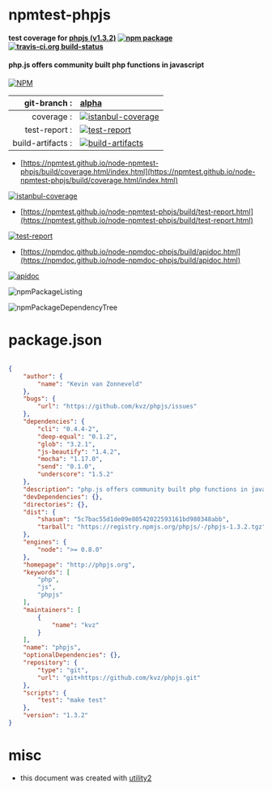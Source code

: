 # npmtest-phpjs

#### test coverage for  [phpjs (v1.3.2)](http://phpjs.org)  [![npm package](https://img.shields.io/npm/v/npmtest-phpjs.svg?style=flat-square)](https://www.npmjs.org/package/npmtest-phpjs) [![travis-ci.org build-status](https://api.travis-ci.org/npmtest/node-npmtest-phpjs.svg)](https://travis-ci.org/npmtest/node-npmtest-phpjs)

#### php.js offers community built php functions in javascript

[![NPM](https://nodei.co/npm/phpjs.png?downloads=true&downloadRank=true&stars=true)](https://www.npmjs.com/package/phpjs)

| git-branch : | [alpha](https://github.com/npmtest/node-npmtest-phpjs/tree/alpha)|
|--:|:--|
| coverage : | [![istanbul-coverage](https://npmtest.github.io/node-npmtest-phpjs/build/coverage.badge.svg)](https://npmtest.github.io/node-npmtest-phpjs/build/coverage.html/index.html)|
| test-report : | [![test-report](https://npmtest.github.io/node-npmtest-phpjs/build/test-report.badge.svg)](https://npmtest.github.io/node-npmtest-phpjs/build/test-report.html)|
| build-artifacts : | [![build-artifacts](https://npmtest.github.io/node-npmtest-phpjs/glyphicons_144_folder_open.png)](https://github.com/npmtest/node-npmtest-phpjs/tree/gh-pages/build)|

- [https://npmtest.github.io/node-npmtest-phpjs/build/coverage.html/index.html](https://npmtest.github.io/node-npmtest-phpjs/build/coverage.html/index.html)

[![istanbul-coverage](https://npmtest.github.io/node-npmtest-phpjs/build/screenCapture.buildCi.browser.%252Ftmp%252Fbuild%252Fcoverage.lib.html.png)](https://npmtest.github.io/node-npmtest-phpjs/build/coverage.html/index.html)

- [https://npmtest.github.io/node-npmtest-phpjs/build/test-report.html](https://npmtest.github.io/node-npmtest-phpjs/build/test-report.html)

[![test-report](https://npmtest.github.io/node-npmtest-phpjs/build/screenCapture.buildCi.browser.%252Ftmp%252Fbuild%252Ftest-report.html.png)](https://npmtest.github.io/node-npmtest-phpjs/build/test-report.html)

- [https://npmdoc.github.io/node-npmdoc-phpjs/build/apidoc.html](https://npmdoc.github.io/node-npmdoc-phpjs/build/apidoc.html)

[![apidoc](https://npmdoc.github.io/node-npmdoc-phpjs/build/screenCapture.buildCi.browser.%252Ftmp%252Fbuild%252Fapidoc.html.png)](https://npmdoc.github.io/node-npmdoc-phpjs/build/apidoc.html)

![npmPackageListing](https://npmtest.github.io/node-npmtest-phpjs/build/screenCapture.npmPackageListing.svg)

![npmPackageDependencyTree](https://npmtest.github.io/node-npmtest-phpjs/build/screenCapture.npmPackageDependencyTree.svg)



# package.json

```json

{
    "author": {
        "name": "Kevin van Zonneveld"
    },
    "bugs": {
        "url": "https://github.com/kvz/phpjs/issues"
    },
    "dependencies": {
        "cli": "0.4.4-2",
        "deep-equal": "0.1.2",
        "glob": "3.2.1",
        "js-beautify": "1.4.2",
        "mocha": "1.17.0",
        "send": "0.1.0",
        "underscore": "1.5.2"
    },
    "description": "php.js offers community built php functions in javascript",
    "devDependencies": {},
    "directories": {},
    "dist": {
        "shasum": "5c7bac55d1de09e80542022593161bd980348abb",
        "tarball": "https://registry.npmjs.org/phpjs/-/phpjs-1.3.2.tgz"
    },
    "engines": {
        "node": ">= 0.8.0"
    },
    "homepage": "http://phpjs.org",
    "keywords": [
        "php",
        "js",
        "phpjs"
    ],
    "maintainers": [
        {
            "name": "kvz"
        }
    ],
    "name": "phpjs",
    "optionalDependencies": {},
    "repository": {
        "type": "git",
        "url": "git+https://github.com/kvz/phpjs.git"
    },
    "scripts": {
        "test": "make test"
    },
    "version": "1.3.2"
}
```



# misc
- this document was created with [utility2](https://github.com/kaizhu256/node-utility2)
